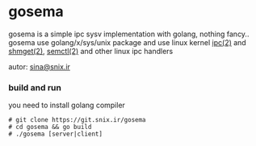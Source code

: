 # gosema
gosema is a simple ipc sysv implementation with golang, nothing fancy..   
gosema use golang/x/sys/unix package and use linux kernel [ipc(2)](https://man7.org/linux/man-pages/man2/ipc.2.html) and [shmget(2)](https://man7.org/linux/man-pages/man2/shmget.2.html), [semctl(2)](https://man7.org/linux/man-pages/man2/semctl.2.html) and other linux ipc handlers

autor: sina@snix.ir

### build and run
you need to install golang compiler 
```console
# git clone https://git.snix.ir/gosema
# cd gosema && go build
# ./gosema [server|client]
```
